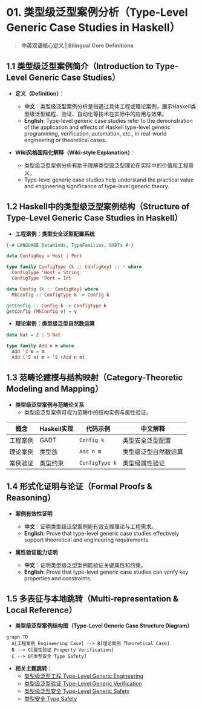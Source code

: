 # 01. 类型级泛型案例分析（Type-Level Generic Case Studies in Haskell）

> **中英双语核心定义 | Bilingual Core Definitions**

## 1.1 类型级泛型案例简介（Introduction to Type-Level Generic Case Studies）

- **定义（Definition）**：
  - **中文**：类型级泛型案例分析是指通过具体工程或理论案例，展示Haskell类型级泛型编程、验证、自动化等技术在实际中的应用与效果。
  - **English**: Type-level generic case studies refer to the demonstration of the application and effects of Haskell type-level generic programming, verification, automation, etc., in real-world engineering or theoretical cases.

- **Wiki风格国际化解释（Wiki-style Explanation）**：
  - 类型级泛型案例分析有助于理解类型级泛型理论在实际中的价值和工程意义。
  - Type-level generic case studies help understand the practical value and engineering significance of type-level generic theory.

## 1.2 Haskell中的类型级泛型案例结构（Structure of Type-Level Generic Case Studies in Haskell）

- **工程案例：类型安全泛型配置系统**

```haskell
{-# LANGUAGE DataKinds, TypeFamilies, GADTs #-}

data ConfigKey = Host | Port

type family ConfigType (k :: ConfigKey) :: * where
  ConfigType 'Host = String
  ConfigType 'Port = Int

data Config (k :: ConfigKey) where
  MkConfig :: ConfigType k -> Config k

getConfig :: Config k -> ConfigType k
getConfig (MkConfig v) = v
```

- **理论案例：类型级泛型自然数运算**

```haskell
data Nat = Z | S Nat

type family Add n m where
  Add 'Z m = m
  Add ('S n) m = 'S (Add n m)
```

## 1.3 范畴论建模与结构映射（Category-Theoretic Modeling and Mapping）

- **类型级泛型案例与范畴论关系**
  - 类型级泛型案例可视为范畴中的结构实例与属性验证。

| 概念 | Haskell实现 | 代码示例 | 中文解释 |
|------|-------------|----------|----------|
| 工程案例 | GADT | `Config k` | 类型安全泛型配置 |
| 理论案例 | 类型族 | `Add n m` | 类型级泛型自然数运算 |
| 案例验证 | 类型约束 | `ConfigType k` | 类型级属性验证 |

## 1.4 形式化证明与论证（Formal Proofs & Reasoning）

- **案例有效性证明**
  - **中文**：证明类型级泛型案例能有效支撑理论与工程需求。
  - **English**: Prove that type-level generic case studies effectively support theoretical and engineering requirements.

- **属性验证能力证明**
  - **中文**：证明类型级泛型案例能验证关键属性和约束。
  - **English**: Prove that type-level generic case studies can verify key properties and constraints.

## 1.5 多表征与本地跳转（Multi-representation & Local Reference）

- **类型级泛型案例结构图（Type-Level Generic Case Structure Diagram）**

```mermaid
graph TD
  A[工程案例 Engineering Case] --> B[理论案例 Theoretical Case]
  B --> C[属性验证 Property Verification]
  C --> D[类型安全 Type Safety]
```

- **相关主题跳转**：
  - [类型级泛型工程 Type-Level Generic Engineering](./01-Type-Level-Generic-Engineering.md)
  - [类型级泛型验证 Type-Level Generic Verification](./01-Type-Level-Generic-Verification.md)
  - [类型级泛型安全 Type-Level Generic Safety](./01-Type-Level-Generic-Safety.md)
  - [类型安全 Type Safety](./01-Type-Safety.md)
